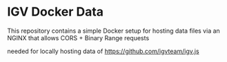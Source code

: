 IGV Docker Data
===============

This repository contains a simple Docker setup for hosting data files via an NGINX that allows CORS + Binary Range requests

needed for locally hosting data of https://github.com/igvteam/igv.js
